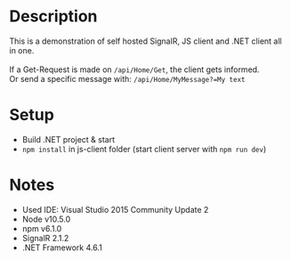 # Description
This is a demonstration of self hosted SignalR, JS client and .NET client all in one.<br />
<br />
If a Get-Request is made on `/api/Home/Get`, the client gets informed.<br />
Or send a specific message with: `/api/Home/MyMessage?=My text`

# Setup
- Build .NET project & start
- `npm install` in js-client folder (start client server with `npm run dev`)

# Notes
- Used IDE: Visual Studio 2015 Community Update 2
- Node v10.5.0
- npm v6.1.0
- SignalR 2.1.2
- .NET Framework 4.6.1


